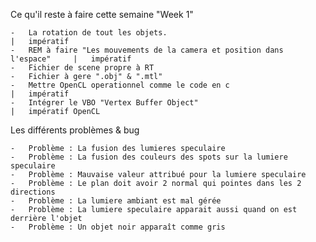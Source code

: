Ce qu'il reste à faire cette semaine "Week 1"

    -   La rotation de tout les objets.                                         |   impératif
    -   REM à faire "Les mouvements de la camera et position dans l'espace"     |   impératif
    -   Fichier de scene propre à RT
    -   Fichier à gere ".obj" & ".mtl"
    -   Mettre OpenCL operationnel comme le code en c                           |   impératif
    -   Intégrer le VBO "Vertex Buffer Object"                                  |   impératif OpenCL

Les différents problèmes & bug

    -   Problème : La fusion des lumieres speculaire
    -   Problème : La fusion des couleurs des spots sur la lumiere speculaire
    -   Problème : Mauvaise valeur attribué pour la lumiere speculaire
    -   Problème : Le plan doit avoir 2 normal qui pointes dans les 2 directions
    -   Problème : La lumiere ambiant est mal gérée
    -   Problème : La lumiere speculaire apparait aussi quand on est derrière l'objet
    -   Problème : Un objet noir apparaît comme gris
